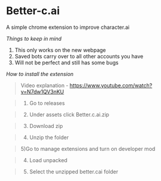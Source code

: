# Better-c.ai
A simple chrome extension to improve character.ai

*Things to keep in mind*
1) This only works on the new webpage
2) Saved bots carry over to all other accounts you have
3) Will not be perfect and still has some bugs

*How to install the extension*
> Video explanation - https://www.youtube.com/watch?v=N7dw1QV3nKU

> 1) Go to releases

> 2) Under assets click Better.c.ai.zip

> 3) Download zip

> 4) Unzip the folder

> 5)Go to manage extensions and turn on developer mod

> 4) Load unpacked

> 5) Select the unzipped better.cai folder
